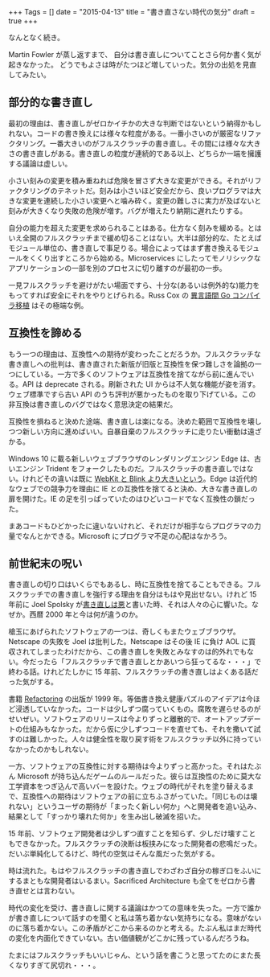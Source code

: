 +++
Tags = []
date = "2015-04-13"
title = "書き直さない時代の気分"
draft = true
+++

なんとなく続き。

Martin Fowler が蒸し返すまで、
自分は書き直しについてことさら何か書く気が起きなかった。
どうでもよさは時がたつほど増していった。気分の出処を見直してみたい。

## 部分的な書き直し

最初の理由は、書き直しがゼロかイチかの大きな判断ではないという納得かもしれない。コードの書き換えには様々な粒度がある。一番小さいのが厳密なリファクタリング。一番大きいのがフルスクラッチの書き直し。その間には様々な大きさの書き直しがある。書き直しの粒度が連続的である以上、どちらか一端を擁護する議論は虚しい。

小さい刻みの変更を積み重ねれば危険を冒さず大きな変更ができる。それがリファクタリングのテネットだ。刻みは小さいほど安全だから、良いプログラマは大きな変更を連続した小さい変更へと噛み砕く。変更の難しさに実力が及ばないと刻みが大きくなり失敗の危険が増す。バグが増えたり納期に遅れたりする。

自分の能力を超えた変更を求められることはある。仕方なく刻みを緩める。とはいえ全開のフルスクラッチまで緩め切ることはない。大半は部分的な、たとえばモジュール単位の、書き直しで事足りる。場合によってはまず書き換えるモジュールをくくり出すところから始める。Microservices にしたってモノリシックなアプリケーションの一部を別のプロセスに切り離すのが最初の一歩。

一見フルスクラッチを避けがたい場面ですら、十分な(あるいは例外的な)能力をもってすれば安全にそれをやりとげられる。Russ Cox の [異言語間 Go コンパイラ移植](https://golang.org/s/go13compiler) はその極端な例。

## 互換性を諦める

もう一つの理由は、互換性への期待が変わったことだろうか。フルスクラッチな書き直しへの批判は、書き直された新版が旧版と互換性を保つ難しさを論拠の一つにしている。一方で多くのソフトウェアは互換性を捨てながら前に進んでいる。API は deprecate される。刷新された UI からは不人気な機能が姿を消す。ウェブ標準ですら古い API のうち評判が悪かったものを取り下げている。この非互換は書き直しのバグではなく意思決定の結果だ。

互換性を損ねると決めた途端、書き直しは楽になる。決めた範囲で互換性を壊しつつ新しい方向に進めばいい。自暴自棄のフルスクラッチに走りたい衝動は遠ざかる。

Windows 10 に載る新しいウェブブラウザのレンダリングエンジン Edge は、古いエンジン Trident をフォークしたものだ。フルスクラッチの書き直しではない。けれどその違いは既に [WebKit と Blink より大きいという](http://www.smashingmagazine.com/2015/01/26/inside-microsofts-new-rendering-engine-project-spartan/
)。Edge は近代的なウェブでの競争力を理由に IE との互換性を捨てると決め、大きな書き直しの扉を開けた。IE の足を引っぱっていたのはひどいコードでなく互換性の鎖だった。

まあコードもひどかったに違いないけれど、それだけが相手ならプログラマの力量でなんとかできる。Microsoft にプログラマ不足の心配はなかろう。

## 前世紀末の呪い

書き直しの切り口はいくらでもあるし、時に互換性を捨てることもできる。フルスクラッチでの書き直しを強行する理由を自分はもはや見出せない。けれど 15 年前に Joel Spolsky が[書き直しは悪](http://www.joelonsoftware.com/articles/fog0000000069.html)と書いた時、それは人々の心に響いた。なぜか。西暦 2000 年と今は何が違うのか。

槍玉にあげられたソフトウェアの一つは、奇しくもまたウェブブラウザ。Netscape の失敗を Joel は批判した。Netscape はその後 IE に負け AOL に買収されてしまったわけだから、この書き直しを失敗とみなすのは的外れでもない。今だったら「フルスクラッチで書き直しとかあいつら狂ってるな・・・」で終わる話。けれどたしかに 15 年前、フルスクラッチの書き直しはよくある話だった気がする。

書籍 [Refactoring](http://www.amazon.com/dp/0201485672) の出版が 1999 年。等価書き換え健康パズルのアイデアは今ほど浸透していなかった。コードは少しずつ腐っていくもの。腐敗を遅らせるのがせいぜい。ソフトウェアのリリースは今よりずっと離散的で、オートアップデートの仕組みもなかった。だから仮に少しずつコードを直せても、それを撒いて試すのは難しかった。人々は健全性を取り戻す術をフルスクラッチ以外に持っていなかったのかもしれない。

一方、ソフトウェアの互換性に対する期待は今よりずっと高かった。それはたぶん Microsoft が持ち込んだゲームのルールだった。彼らは互換性のために莫大な工学資本をつぎ込んで高いバーを設けた。ウェブの時代がそれを塗り替えるまで、互換性への期待はソフトウェアの前に立ちふさがっていた。「同じものは壊れない」というユーザの期待が「まったく新しい何か」へと開発者を追い込み、結果として「すっかり壊れた何か」を生み出し破滅を招いた。

15 年前、ソフトウェア開発者は少しずつ直すことを知らず、少しだけ壊すこともできなかった。フルスクラッチの決断は板挟みになった開発者の悲鳴だった。だいぶ単純化してるけど、時代の空気はそんな風だった気がする。

時は流れた。もはやフルスクラッチの書き直しでわざわざ自分の稼ぎ口をふいにするまともな開発者はいるまい。Sacrificed Architecture も全てをゼロから書き直せとは言わない。

時代の変化を受け、書き直しに関する議論はかつての意味を失った。一方で誰かが書き直しについて話すのを聞くと私は落ち着かない気持ちになる。意味がないのに落ち着かない。この矛盾がどこから来るのかと考える。たぶん私はまだ時代の変化を内面化できていない。古い価値観がどこかに残っているんだろうね。

たまにはフルスクラッチもいいじゃん、という話を書こうと思ってたのにまた長くなりすぎて尻切れ・・・。


